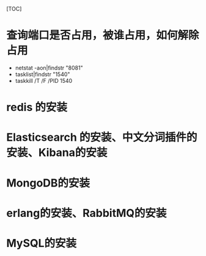 [TOC]

# 查询端口是否占用，被谁占用，如何解除占用

+ netstat -aon|findstr "8081"
+ tasklist|findstr "1540"
+ taskkill /T /F /PID 1540

# redis 的安装



# Elasticsearch 的安装、中文分词插件的安装、Kibana的安装



# MongoDB的安装



# erlang的安装、RabbitMQ的安装



# MySQL的安装



